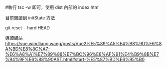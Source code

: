 #執行 tsc -w 即可，使用 dist 內部的 index.html

目前閱讀到 initState 方法

git reset --hard HEAD

導讀網站
https://vue.windliang.wang/posts/Vue2%E5%89%A5%E4%B8%9D%E6%8A%BD%E8%8C%A7-%E6%A8%A1%E7%89%88%E7%BC%96%E8%AF%91%E4%B9%8B%E7%94%9F%E6%88%90AST.html#start-%E5%87%BD%E6%95%B0
